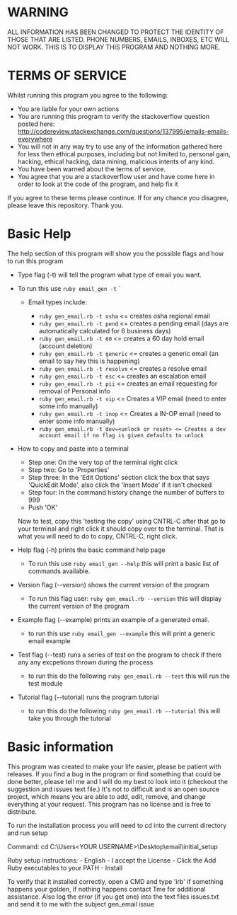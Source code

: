 # WARNING #

ALL INFORMATION HAS BEEN CHANGED TO PROTECT THE IDENTITY OF THOSE THAT ARE LISTED. PHONE NUMBERS, EMAILS, INBOXES, ETC
WILL NOT WORK. THIS IS TO DISPLAY THIS PROGRAM AND NOTHING MORE.

# TERMS OF SERVICE #

Whilst running this program you agree to the following:
  - You are liable for your own actions
  - You are running this program to verify the stackoverflow question posted here: http://codereview.stackexchange.com/questions/137995/emails-emails-everywhere
  - You will not in any way try to use any of the information gathered here for less then ethical purposes, including but not limited to, personal gain, hacking, ethical hacking, data mining, malicious intents of any kind.
  - You have been warned about the terms of service.
  - You agree that you are a stackoverflow user and have come here in order to look at the code of the program, and help fix it

If you agree to these terms please continue. If for any chance you disagree, please leave this repository. Thank you.

# Basic Help #
 
 The help section of this program will show you the possible flags and how to run this program
  - Type flag (-t) will tell the program what type of email you want.
   - To run this use `ruby email_gen -t` <email-type-here>`
     - Email types include:

       - `ruby gen_email.rb -t osha` <= creates osha regional email
       - `ruby gen_email.rb -t pend` <= creates a pending email (days are automatically calculated for 6 business days)
       - `ruby gen_email.rb -t 60` <= creates a 60 day hold email (account deletion)
       - `ruby gen_email.rb -t generic` <= creates a generic email (an email to say hey this is happening)
       - `ruby gen_email.rb -t resolve` <= creates a resolve email
       - `ruby gen_email.rb -t esc` <= creates an escalation email
       - `ruby gen_email.rb -t pii` <= creates an email requesting for removal of Personal info
       - `ruby gen_email.rb -t vip` <= Creates a VIP email (need to enter some info manually)
       - `ruby gen_email.rb -t inop` <= Creates a IN-OP email (need to enter some info manually)
       - `ruby gen_email.rb -t dev=<unlock or reset> <= Creates a dev account email if no flag is given defaults to unlock`
       
 - How to copy and paste into a terminal
   - Step one: On the very top of the terminal right click
   - Step two: Go to 'Properties'
   - Step three: In the 'Edit Options' section click the box that says 'QuickEdit Mode', also click the
    'Insert Mode' if it isn't checked
   - Step four: In the command history change the number of buffers to 999
   - Push 'OK'
   
   Now to test, copy this 'testing the copy' using CNTRL-C after that go to your terminal and right click
   it should copy over to the terminal. That is what you will need to do to copy, CNTRL-C, right click.
   
 - Help flag (-h) prints the basic command help page
   - To run this use `ruby email_gen --help` this will print a basic list of commands available.
   
 - Version flag (--version) shows the current version of the program
   - To run this flag user: `ruby gen_email.rb --version` this will display the current version of the program
   
 - Example flag (--example) prints an example of a generated email.
   - to run this use `ruby email_gen --example` this will print a generic email example
   
 - Test flag (--test) runs a series of test on the program to check if there any any excpetions thrown during the
 process
   - to run this do the following `ruby gen_email.rb --test` this will run the test module

 - Tutorial flag (--tutorial) runs the program tutorial
   - to run this do the following `ruby gen_email.rb --tutorial` this will take you through the tutorial
 
 # Basic information #
 
  This program was created to make your life easier, please be patient with releases. If you find a
  bug in the program or find something that could be done better, please tell me and I will do my best
  to look into it (checkout the suggestion and issues text file.) It's not to difficult and is an open
  source project, which means you are able to add, edit, remove, and change everything at your request.
  This program has no license and is free to distribute.
  
  To run the installation process you will need to cd into the current directory and run setup

  Command: cd C:\Users\<YOUR USERNAME>\Desktop\email\initial_setup
 
 Ruby setup instructions:
     - English
     - I accept the License
     - Click the Add Ruby executables to your PATH
     - Install
 
 To verify that it installed correctly, open a CMD and type 'irb' if something happens your golden, if nothing
 happens contact Tme for additional assistance. Also log the error (if you get one) into the text files
 issues.txt and send it to me with the subject gen_email issue 
